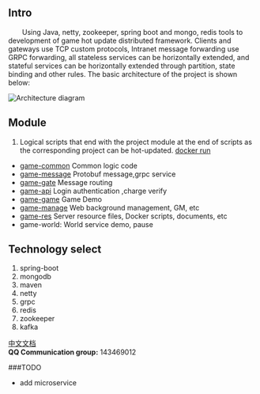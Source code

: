 
## Intro
&emsp;&emsp;Using Java, netty, zookeeper, spring boot and mongo, redis tools to development of game hot update distributed framework.
Clients and gateways use TCP custom protocols, Intranet message forwarding use GRPC forwarding, 
all stateless services can be horizontally extended, and stateful services can be horizontally extended through partition, state binding and other rules.
The basic architecture of the project is shown below:


![Architecture diagram](https://raw.githubusercontent.com/jzyong/mmo-server/master/mmo-res/img/mmo%E6%9C%8D%E5%8A%A1%E5%99%A8.png) 




## Module
1. Logical scripts that end with the project module at the end of scripts as the corresponding project can be hot-updated. [docker run](https://github.com/jzyong/mmo-server/blob/master/mmo-res/docker/local/DockerLocalRun.md)  
* [game-common](https://github.com/jzyong/mmo-server/blob/master/mmo-common/README.md) Common logic code  
* [game-message](https://github.com/jzyong/mmo-server/blob/master/mmo-message/README.md) Protobuf message,grpc service  
* [game-gate](https://github.com/jzyong/mmo-server/blob/master/mmo-gate/README.md) Message routing 
* [game-api](https://github.com/jzyong/mmo-server/blob/master/mmo-login/README.md) Login authentication ,charge verify
* [game-game](https://github.com/jzyong/mmo-server/blob/master/mmo-game/README.md) Game Demo 
* [game-manage](https://github.com/jzyong/mmo-server/blob/master/mmo-manage/README.md) Web background management, GM, etc
* [game-res](https://github.com/jzyong/mmo-server/blob/master/mmo-res/README.md) Server resource files, Docker scripts, documents, etc
* game-world: World service demo, pause  




## Technology select
1. spring-boot 
2. mongodb 
3. maven 
4. netty 
5. grpc 
6. redis 
7. zookeeper
8. kafka
  
  
  
[中文文档](https://blog.csdn.net/jzhiy/category_10634655.html)  
**QQ Communication group:** 143469012


###TODO
* add microservice
